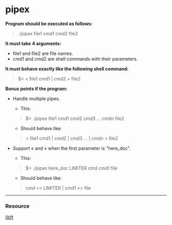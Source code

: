 # pipex

**Program should be executed as follows:**
> ./pipex file1 cmd1 cmd2 file2

**It must take 4 arguments:**
- file1 and file2 are file names.
- cmd1 and cmd2 are shell commands with their parameters.

**It must behave exactly like the following shell command:**
> $> < file1 cmd1 | cmd2 > file2

**Bonus points if the program:**
- Handle multiple pipes.
  - This:
  > $> ./pipex file1 cmd1 cmd2 cmd3 ... cmdn file2

  - Should behave like:
  > < file1 cmd1 | cmd2 | cmd3 ... | cmdn > file2

- Support « and » when the first parameter is "here_doc".
  - This:
  > $> ./pipex here_doc LIMITER cmd cmd1 file

  - Should behave like:
  > cmd << LIMITER | cmd1 >> file

---

### Resource

[libft](github.comKrunchiZ/libft)
